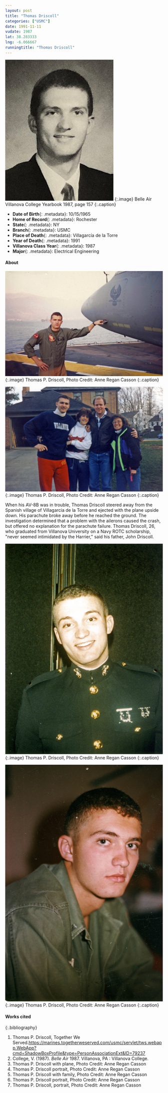 ```yaml
---
layout: post
title: "Thomas Driscoll"
categories: ["USMC"]
date: 1991-11-11
vudate: 1987
lat: 38.283333
lng: -6.066667
runningtitle: "Thomas Driscoll"
---
```


![Thomas Driscoll](images/ThomasDriscollBelleAir.jpg)
   {:.image}
Belle Air Villanova College Yearbook 1987, page 157
  {:.caption}

* **Date of Birth**{: .metadata}: 10/15/1965
* **Home of Record**{: .metadata}: Rochester
* **State**{: .metadata}: NY
* **Branch**{: .metadata}: USMC
* **Place of Death**{: .metadata}: Villagarcía de la Torre
* **Year of Death**{: .metadata}: 1991
* **Villanova Class Year**{: .metadata}: 1987
* **Major**{: .metadata}: Electrical Engineering

#### About

![Thomas P. Driscoll, Photo Credit: Anne Regan Casson](images/ThomasDriscoll_2.jpg)
   {:.image}
Thomas P. Driscoll, Photo Credit: Anne Regan Casson
   {:.caption}

![Thomas P. Driscoll, Photo Credit: Anne Regan Casson](images/ThomasDriscoll_5.jpg)
   {:.image}
Thomas P. Driscoll, Photo Credit: Anne Regan Casson
   {:.caption}

When his AV-8B was in trouble, Thomas Driscoll steered away from the Spanish village of Villagarcia de la Torre and ejected with the plane upside down. His parachute broke away before he reached the ground. The investigation determined that a problem with the ailerons caused the crash, but offered no explanation for the parachute failure. Thomas Driscoll, 26, who graduated from Villanova University on a Navy ROTC scholarship, "never seemed intimidated by the Harrier," said his father, John Driscoll.

![Thomas P. Driscoll, Photo Credit: Anne Regan Casson](images/ThomasDriscoll_4.jpg)
   {:.image}
Thomas P. Driscoll, Photo Credit: Anne Regan Casson
   {:.caption}

![Thomas P. Driscoll, Photo Credit: Anne Regan Casson](images/ThomasDriscoll_3.jpg)
   {:.image}
Thomas P. Driscoll, Photo Credit: Anne Regan Casson
   {:.caption}

#### Works cited

{:.bibliography}

1. Thomas P. Driscoll, Together We Served.<https://marines.togetherweserved.com/usmc/servlet/tws.webapp.WebApp?cmd=ShadowBoxProfile&type=PersonAssociationExt&ID=79237>
2. College, V. (1987). _Belle Air_ 1987. Villanova, PA : Villanova College.
2. Thomas P. Driscoll with plane, Photo Credit: Anne Regan Casson
3. Thomas P. Driscoll portrait, Photo Credit: Anne Regan Casson
4. Thomas P. Driscoll with family, Photo Credit: Anne Regan Casson
5. Thomas P. Driscoll portrait, Photo Credit: Anne Regan Casson
6. Thomas P. Driscoll, portrait, Photo Credit: Anne Regan Casson
